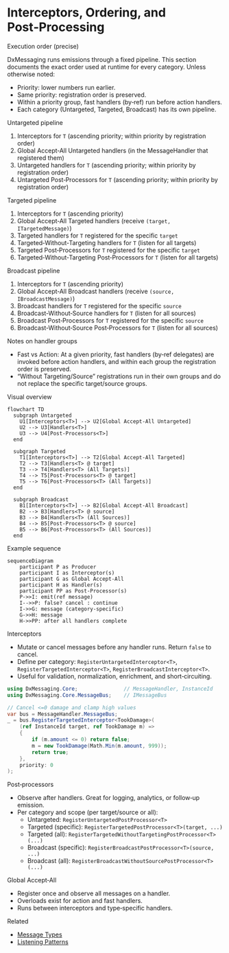# Interceptors, Ordering, and Post‑Processing

Execution order (precise)

DxMessaging runs emissions through a fixed pipeline. This section documents the exact order used at runtime for every category. Unless otherwise noted:

- Priority: lower numbers run earlier.
- Same priority: registration order is preserved.
- Within a priority group, fast handlers (by‑ref) run before action handlers.
- Each category (Untargeted, Targeted, Broadcast) has its own pipeline.

Untargeted pipeline

1. Interceptors for `T` (ascending priority; within priority by registration order)
1. Global Accept‑All Untargeted handlers (in the MessageHandler that registered them)
1. Untargeted handlers for `T` (ascending priority; within priority by registration order)
1. Untargeted Post‑Processors for `T` (ascending priority; within priority by registration order)

Targeted pipeline

1. Interceptors for `T` (ascending priority)
1. Global Accept‑All Targeted handlers (receive `(target, ITargetedMessage)`)
1. Targeted handlers for `T` registered for the specific `target`
1. Targeted‑Without‑Targeting handlers for `T` (listen for all targets)
1. Targeted Post‑Processors for `T` registered for the specific `target`
1. Targeted‑Without‑Targeting Post‑Processors for `T` (listen for all targets)

Broadcast pipeline

1. Interceptors for `T` (ascending priority)
1. Global Accept‑All Broadcast handlers (receive `(source, IBroadcastMessage)`)
1. Broadcast handlers for `T` registered for the specific `source`
1. Broadcast‑Without‑Source handlers for `T` (listen for all sources)
1. Broadcast Post‑Processors for `T` registered for the specific `source`
1. Broadcast‑Without‑Source Post‑Processors for `T` (listen for all sources)

Notes on handler groups

- Fast vs Action: At a given priority, fast handlers (by‑ref delegates) are invoked before action handlers, and within each group the registration order is preserved.
- “Without Targeting/Source” registrations run in their own groups and do not replace the specific target/source groups.

Visual overview

```mermaid
flowchart TD
  subgraph Untargeted
    U1[Interceptors<T>] --> U2[Global Accept‑All Untargeted]
    U2 --> U3[Handlers<T>]
    U3 --> U4[Post‑Processors<T>]
  end

  subgraph Targeted
    T1[Interceptors<T>] --> T2[Global Accept‑All Targeted]
    T2 --> T3[Handlers<T> @ target]
    T3 --> T4[Handlers<T> (All Targets)]
    T4 --> T5[Post‑Processors<T> @ target]
    T5 --> T6[Post‑Processors<T> (All Targets)]
  end

  subgraph Broadcast
    B1[Interceptors<T>] --> B2[Global Accept‑All Broadcast]
    B2 --> B3[Handlers<T> @ source]
    B3 --> B4[Handlers<T> (All Sources)]
    B4 --> B5[Post‑Processors<T> @ source]
    B5 --> B6[Post‑Processors<T> (All Sources)]
  end
```

Example sequence

```mermaid
sequenceDiagram
    participant P as Producer
    participant I as Interceptor(s)
    participant G as Global Accept‑All
    participant H as Handler(s)
    participant PP as Post‑Processor(s)
    P->>I: emit(ref message)
    I-->>P: false? cancel : continue
    I->>G: message (category‑specific)
    G->>H: message
    H->>PP: after all handlers complete
```

Interceptors

- Mutate or cancel messages before any handler runs. Return `false` to cancel.
- Define per category: `RegisterUntargetedInterceptor<T>`, `RegisterTargetedInterceptor<T>`, `RegisterBroadcastInterceptor<T>`.
- Useful for validation, normalization, enrichment, and short‑circuiting.

```csharp
using DxMessaging.Core;               // MessageHandler, InstanceId
using DxMessaging.Core.MessageBus;    // IMessageBus

// Cancel <=0 damage and clamp high values
var bus = MessageHandler.MessageBus;
_ = bus.RegisterTargetedInterceptor<TookDamage>(
    (ref InstanceId target, ref TookDamage m) =>
    {
        if (m.amount <= 0) return false;
        m = new TookDamage(Math.Min(m.amount, 999));
        return true;
    },
    priority: 0
);
```

Post‑processors

- Observe after handlers. Great for logging, analytics, or follow‑up emission.
- Per category and scope (per target/source or all):
  - Untargeted: `RegisterUntargetedPostProcessor<T>`
  - Targeted (specific): `RegisterTargetedPostProcessor<T>(target, ...)`
  - Targeted (all): `RegisterTargetedWithoutTargetingPostProcessor<T>(...)`
  - Broadcast (specific): `RegisterBroadcastPostProcessor<T>(source, ...)`
  - Broadcast (all): `RegisterBroadcastWithoutSourcePostProcessor<T>(...)`

Global Accept‑All

- Register once and observe all messages on a handler.
- Overloads exist for action and fast handlers.
- Runs between interceptors and type‑specific handlers.

Related

- [Message Types](MessageTypes.md)
- [Listening Patterns](ListeningPatterns.md)
